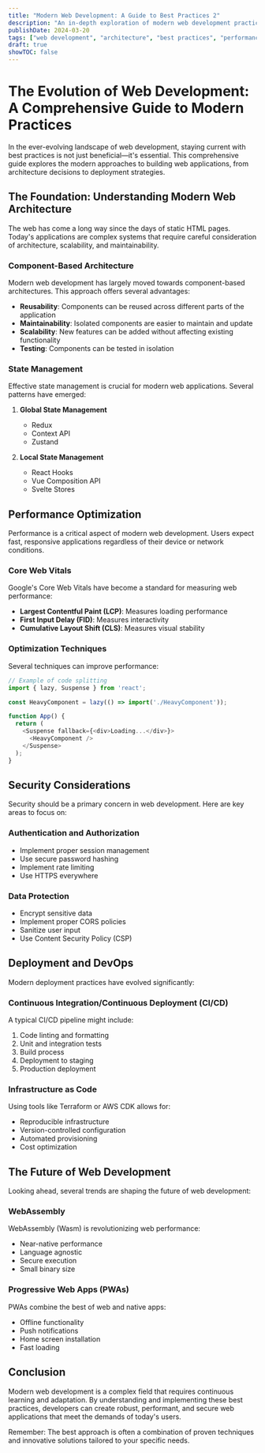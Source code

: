 ```yaml
---
title: "Modern Web Development: A Guide to Best Practices 2"
description: "An in-depth exploration of modern web development practices, from architecture to deployment"
publishDate: 2024-03-20
tags: ["web development", "architecture", "best practices", "performance"]
draft: true
showTOC: false
---
```


# The Evolution of Web Development: A Comprehensive Guide to Modern Practices

In the ever-evolving landscape of web development, staying current with best practices is not just beneficial—it's essential. This comprehensive guide explores the modern approaches to building web applications, from architecture decisions to deployment strategies.

## The Foundation: Understanding Modern Web Architecture

The web has come a long way since the days of static HTML pages. Today's applications are complex systems that require careful consideration of architecture, scalability, and maintainability.

### Component-Based Architecture

Modern web development has largely moved towards component-based architectures. This approach offers several advantages:

- **Reusability**: Components can be reused across different parts of the application
- **Maintainability**: Isolated components are easier to maintain and update
- **Scalability**: New features can be added without affecting existing functionality
- **Testing**: Components can be tested in isolation

### State Management

Effective state management is crucial for modern web applications. Several patterns have emerged:

1. **Global State Management**
   - Redux
   - Context API
   - Zustand

2. **Local State Management**
   - React Hooks
   - Vue Composition API
   - Svelte Stores

## Performance Optimization

Performance is a critical aspect of modern web development. Users expect fast, responsive applications regardless of their device or network conditions.

### Core Web Vitals

Google's Core Web Vitals have become a standard for measuring web performance:

- **Largest Contentful Paint (LCP)**: Measures loading performance
- **First Input Delay (FID)**: Measures interactivity
- **Cumulative Layout Shift (CLS)**: Measures visual stability

### Optimization Techniques

Several techniques can improve performance:

```javascript
// Example of code splitting
import { lazy, Suspense } from 'react';

const HeavyComponent = lazy(() => import('./HeavyComponent'));

function App() {
  return (
    <Suspense fallback={<div>Loading...</div>}>
      <HeavyComponent />
    </Suspense>
  );
}
```

## Security Considerations

Security should be a primary concern in web development. Here are key areas to focus on:

### Authentication and Authorization

- Implement proper session management
- Use secure password hashing
- Implement rate limiting
- Use HTTPS everywhere

### Data Protection

- Encrypt sensitive data
- Implement proper CORS policies
- Sanitize user input
- Use Content Security Policy (CSP)

## Deployment and DevOps

Modern deployment practices have evolved significantly:

### Continuous Integration/Continuous Deployment (CI/CD)

A typical CI/CD pipeline might include:

1. Code linting and formatting
2. Unit and integration tests
3. Build process
4. Deployment to staging
5. Production deployment

### Infrastructure as Code

Using tools like Terraform or AWS CDK allows for:

- Reproducible infrastructure
- Version-controlled configuration
- Automated provisioning
- Cost optimization

## The Future of Web Development

Looking ahead, several trends are shaping the future of web development:

### WebAssembly

WebAssembly (Wasm) is revolutionizing web performance:

- Near-native performance
- Language agnostic
- Secure execution
- Small binary size

### Progressive Web Apps (PWAs)

PWAs combine the best of web and native apps:

- Offline functionality
- Push notifications
- Home screen installation
- Fast loading

## Conclusion

Modern web development is a complex field that requires continuous learning and adaptation. By understanding and implementing these best practices, developers can create robust, performant, and secure web applications that meet the demands of today's users.

Remember: The best approach is often a combination of proven techniques and innovative solutions tailored to your specific needs. 